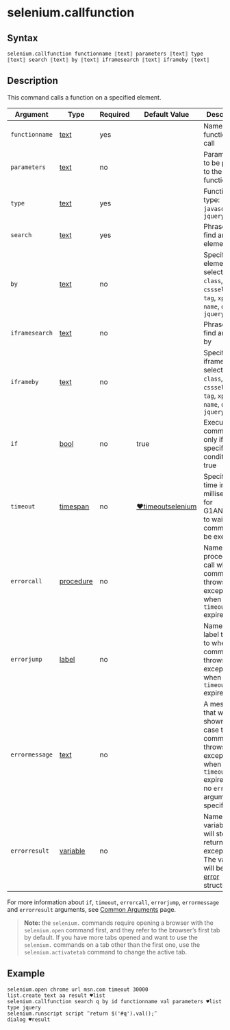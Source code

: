 # selenium.callfunction

## Syntax

```G1ANT
selenium.callfunction functionname ⟦text⟧ parameters ⟦text⟧ type ⟦text⟧ search ⟦text⟧ by ⟦text⟧ iframesearch ⟦text⟧ iframeby ⟦text⟧
```

## Description

This command calls a function on a specified element.

| Argument | Type | Required | Default Value | Description |
| -------- | ---- | -------- | ------------- | ----------- |
|`functionname`| [text](G1ANT.Language/G1ANT.Language/Structures/TextStructure.md) | yes |  | Name of a function to call |
|`parameters`| [text](G1ANT.Language/G1ANT.Language/Structures/TextStructure.md) | no |  | Parameters to be passed to the function |
|`type`| [text](G1ANT.Language/G1ANT.Language/Structures/TextStructure.md) | yes |  | Function call type: `javascript` or `jquery` |
|`search`| [text](G1ANT.Language/G1ANT.Language/Structures/TextStructure.md) | yes |  | Phrase to find an element by |
|`by`| [text](G1ANT.Language/G1ANT.Language/Structures/TextStructure.md) | no |  | Specifies an element selector: `id`, `class`, `cssselector`, `tag`, `xpath`, `name`, `query`, `jquery` |
|`iframesearch`| [text](G1ANT.Language/G1ANT.Language/Structures/TextStructure.md) | no |  | Phrase to find an iframe by |
|`iframeby`| [text](G1ANT.Language/G1ANT.Language/Structures/TextStructure.md) | no |  | Specifies an iframe selector: `id`, `class`, `cssselector`, `tag`, `xpath`, `name`, `query`, `jquery` |
| `if`           | [bool](G1ANT.Language/G1ANT.Language/Structures/BooleanStructure.md) | no       | true                                                         | Executes the command only if a specified condition is true   |
| `timeout`      | [timespan](G1ANT.Language/G1ANT.Language/Structures/TimeSpanStructure.md) | no       | [♥timeoutselenium](G1ANT.Language/G1ANT.Addon.Core/Variables/TimeoutSeleniumVariable.md) | Specifies time in milliseconds for G1ANT.Robot to wait for the command to be executed |
| `errorcall`    | [procedure](G1ANT.Language/G1ANT.Language/Structures/ProcedureStructure.md) | no       |                                                              | Name of a procedure to call when the command throws an exception or when a given `timeout` expires |
| `errorjump`    | [label](G1ANT.Language/G1ANT.Language/Structures/LabelStructure.md) | no       |                                                              | Name of the label to jump to when the command throws an exception or when a given `timeout` expires |
| `errormessage` | [text](G1ANT.Language/G1ANT.Language/Structures/TextStructure.md) | no       |                                                              | A message that will be shown in case the command throws an exception or when a given `timeout` expires, and no `errorjump` argument is specified |
| `errorresult`  | [variable](G1ANT.Language/G1ANT.Language/Structures/VariableStructure.md) | no       |                                                              | Name of a variable that will store the returned exception. The variable will be of [error](G1ANT.Language/G1ANT.Language/Structures/ErrorStructure.md) structure |

For more information about `if`, `timeout`, `errorcall`, `errorjump`, `errormessage` and `errorresult` arguments, see [Common Arguments](G1ANT.Manual/appendices/common-arguments.md) page.

> **Note:** the `selenium.` commands require opening a browser with the `selenium.open` command first, and they refer to the browser’s first tab by default. If you have more tabs opened and want to use the `selenium.` commands on a tab other than the first one, use the `selenium.activatetab` command to change the active tab.

## Example

```G1ANT
selenium.open chrome url msn.com timeout 30000
list.create text aa result ♥list
selenium.callfunction search q by id functionname val parameters ♥list type jquery
selenium.runscript script ‴return $('#q').val();‴
dialog ♥result
```
